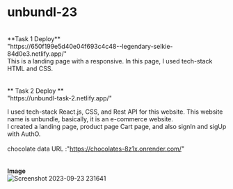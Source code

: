 # unbundl-23


<br/>
**Task 1 Deploy**
<br/>
"https://650f199e5d40e04f693c4c48--legendary-selkie-84d0e3.netlify.app/"
<br/>
This is a landing page with a responsive. In this page, I used tech-stack HTML and CSS.
<br/>
<br/>
<br/>
** Task 2 Deploy **
<br/>
"https://unbundl-task-2.netlify.app/"
<br/>

 I used tech-stack React.js, CSS, and Rest API for this website. This website name is unbundle, basically, it is an e-commerce website.<br/> I created a landing page, product page Cart page, and also signIn and sigUp with AuthO.
<br/>
<br/>
chocolate data URL :"https://chocolates-8z1x.onrender.com/"
<br/>
<br/>
<br/>
**Image**
<br/>
![Screenshot 2023-09-23 231641](https://github.com/mdjawedh022/unbundl-23/assets/107981893/63231841-6254-4f13-8ce6-38bbccfea794)


